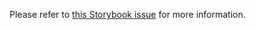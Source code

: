 Please refer to [this Storybook issue](https://github.com/storybookjs/storybook/issues/14414) for more information.
